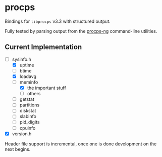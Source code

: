# procps

Bindings for `libprocps` v3.3 with structured output.

Fully tested by parsing output from the [procps-ng](https://gitlab.com/procps-ng/procps/-/tree/v3.3.17) command-line utilities.

## Current Implementation
- [ ] sysinfo.h
  - [x] uptime
  - [ ] btime
  - [x] loadavg 
  - [ ] meminfo
    - [x] the important stuff
    - [ ] others
  - [ ] getstat
  - [ ] partitions
  - [ ] diskstat
  - [ ] slabinfo
  - [ ] pid_digits
  - [ ] cpuinfo
- [x] version.h

Header file support is incremental, once one is done development on the next begins.